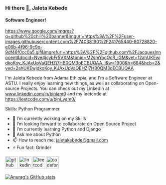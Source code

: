 ### Hi there 👋, Jaleta Kebede
#### Software Engineer!

https://www.google.com/imgres?q=github%20chill%20banner&imgurl=https%3A%2F%2Fuser-images.githubusercontent.com%2F74038190%2F241765440-80728820-e06b-4f96-9c9e-9df46f0cc0a5.gif&imgrefurl=https%3A%2F%2Fgithub.com%2FJacquesInnocent&docid=Nve4jcybFr5VXM&tbnid=M2smYocOcR_iGM&vet=12ahUKEwjdkoKoy_KJAxUpVaQEHZj7HB0QM3oECBUQAA..i&w=1900&h=684&hcb=2&ved=2ahUKEwjdkoKoy_KJAxUpVaQEHZj7HB0QM3oECBUQAA

I'm Jaleta Kebede from Adama Ethiopia, and I'm a Software Engineer at ASTU. I really enjoy learning new things, as well as collaborating on Open-source Projects. You can check out my LinkedIn at www.linkedin.com/in/biniam0 and my leetcode at https://leetcode.com/u/bini_yam0/

Skills: Python Programmer

- 🔭 I’m currently working on my Skills
- 👯 I’m looking forward to collaborate on Open Source Project 
- 🌱 I’m currently learning Python and Django 
- 💬 Ask me about Python 
- 📫 How to reach me: jaletakebede@gmail.com 
- ⚡ Fun fact: Grinder 


[<img src='https://cdn.jsdelivr.net/npm/simple-icons@3.0.1/icons/github.svg' alt='github' height='40'>](https://github.com/github.com/biniam0)  [<img src='https://cdn.jsdelivr.net/npm/simple-icons@3.0.1/icons/linkedin.svg' alt='linkedin' height='40'>](https://www.linkedin.com/in/www.linkedin.com/in/biniam0/)  [<img src='https://cdn.jsdelivr.net/npm/simple-icons@3.0.1/icons/leetcode.svg' alt='leetcode' height='40'>](https://leetcode.com/u/bini_yam0/)  [<img src='https://cdn.jsdelivr.net/npm/simple-icons@3.0.1/icons/codeforces.svg' alt='codeforces' height='40'>](https://codeforces.com/profile/bini_yam0)  



[![Anurag's GitHub stats](https://github-readme-stats.vercel.app/api?username=biniam0)](https://github.com/anuraghazra/github-readme-stats)


<!---
biniam0/biniam0 is a ✨ special ✨ repository because its `README.md` (this file) appears on your GitHub profile.
You can click the Preview link to take a look at your changes.
--->
